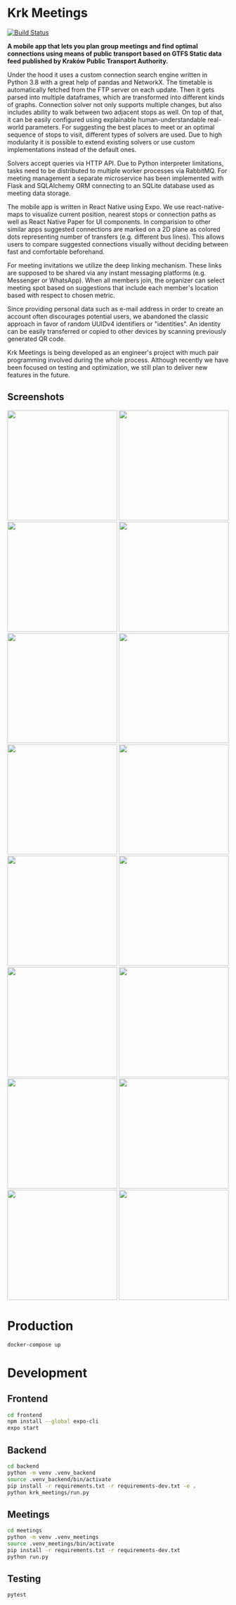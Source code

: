 # Krk Meetings

[![Build Status](https://travis-ci.com/wietlabs/krk_meetings.svg?token=KwyG1XWNvErXc81HYn2J&branch=master)](https://travis-ci.com/wietlabs/krk_meetings)

**A mobile app that lets you plan group meetings and find optimal connections using means of public transport based on GTFS Static data feed published by Kraków Public Transport Authority.**

Under the hood it uses a custom connection search engine written in Python 3.8 with a great help of pandas and NetworkX. The timetable is automatically fetched from the FTP server on each update. Then it gets parsed into multiple dataframes, which are transformed into different kinds of graphs. Connection solver not only supports multiple changes, but also includes ability to walk between two adjacent stops as well. On top of that, it can be easily configured using explainable human-understandable real-world parameters. For suggesting the best places to meet or an optimal sequence of stops to visit, different types of solvers are used. Due to high modularity it is possible to extend existing solvers or use custom implementations instead of the default ones.

Solvers accept queries via HTTP API. Due to Python interpreter limitations, tasks need to be distributed to multiple worker processes via RabbitMQ. For meeting management a separate microservice has been implemented with Flask and SQLAlchemy ORM connecting to an SQLite database used as meeting data storage.

The mobile app is written in React Native using Expo. We use react-native-maps to visualize current position, nearest stops or connection paths as well as React Native Paper for UI components. In comparision to other similar apps suggested connections are marked on a 2D plane as colored dots representing number of transfers (e.g. different bus lines). This allows users to compare suggested connections visually without deciding between fast and comfortable beforehand.

For meeting invitations we utilize the deep linking mechanism. These links are supposed to be shared via any instant messaging platforms (e.g. Messenger or WhatsApp). When all members join, the organizer can select meeting spot based on suggestions that include each member's location based with respect to chosen metric.

Since providing personal data such as e-mail address in order to create an account often discourages potential users, we abandoned the classic approach in favor of random UUIDv4 identifiers or "identities". An identity can be easily transferred or copied to other devices by scanning previously generated QR code.

Krk Meetings is being developed as an engineer's project with much pair programming involved during the whole process. Although recently we have been focused on testing and optimization, we still plan to deliver new features in the future.

## Screenshots

<img src="docs/screenshots/FindConnectionsScreen.jpg" alt="" width="250" />
<img src="docs/screenshots/ConnectionResultsScreen.jpg" alt="" width="250" />
<img src="docs/screenshots/ConnectionResultsPlotScreen.jpg" alt="" width="250" />
<img src="docs/screenshots/ConnectionDetailsScreen.jpg" alt="" width="250" />

<img src="docs/screenshots/AccountsScreen.jpg" alt="" width="250" />
<img src="docs/screenshots/AccountsScreenMenu.jpg" alt="" width="250" />
<img src="docs/screenshots/QRCodeScreen.jpg" alt="" width="250" />
<img src="docs/screenshots/ScanAccountQRCodeScreen.jpg" alt="" width="250" />

<img src="docs/screenshots/MeetingsScreen.jpg" alt="" width="250" />
<img src="docs/screenshots/CreateMeetingScreen.jpg" alt="" width="250" />
<img src="docs/screenshots/MeetingDetailsScreen.jpg" alt="" width="250" />
<img src="docs/screenshots/JoinMeetingScreeen.jpg" alt="" width="250" />
<img src="docs/screenshots/SelectStartStopScreen.jpg" alt="" width="250" />
<img src="docs/screenshots/SelectEndStopScreen.jpg" alt="" width="250" />

<img src="docs/screenshots/FindSequenceScreen.jpg" alt="" width="250" />
<img src="docs/screenshots/SequenceResultScreen.jpg" alt="" width="250" />

# Production

```sh
docker-compose up
```

# Development

## Frontend

```sh
cd frontend
npm install --global expo-cli
expo start
```

## Backend

```sh
cd backend
python -m venv .venv_backend
source .venv_backend/bin/activate
pip install -r requirements.txt -r requirements-dev.txt -e .
python krk_meetings/run.py
```

## Meetings

```sh
cd meetings
python -m venv .venv_meetings
source .venv_meetings/bin/activate
pip install -r requirements.txt -r requirements-dev.txt
python run.py
```

## Testing

```sh
pytest
```
